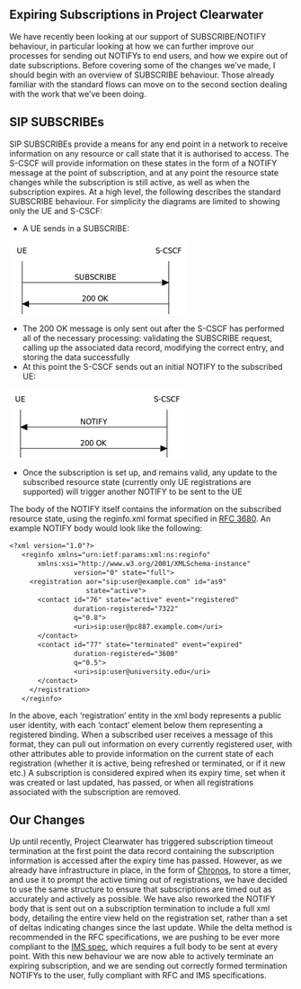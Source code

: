 Expiring Subscriptions in Project Clearwater
--------------------------------------------
We have recently been looking at our support of SUBSCRIBE/NOTIFY behaviour, in particular looking at how we can further improve our processes for sending out NOTIFYs to end users, and how we expire out of date subscriptions. Before covering some of the changes we’ve made, I should begin with an overview of SUBSCRIBE behaviour. Those already familiar with the standard flows can move on to the second section dealing with the work that we’ve been doing.

## SIP SUBSCRIBEs

SIP SUBSCRIBEs provide a means for any end point in a network to receive information on any resource or call state that it is authorised to access. The S-CSCF will provide information on these states in the form of a NOTIFY message at the point of subscription, and at any point the resource state changes while the subscription is still active, as well as when the subscription expires. At a high level, the following describes the standard SUBSCRIBE behaviour. For simplicity the diagrams are limited to showing only the UE and S-CSCF:

*   A UE sends in a SUBSCRIBE:

![subscribe](../images/subscribe.png)

*   The 200 OK message is only sent out after the S-CSCF has performed all of the necessary processing: validating the SUBSCRIBE request, calling up the associated data record, modifying the correct entry, and storing the data successfully
*   At this point the S-CSCF sends out an initial NOTIFY to the subscribed UE:

![Notify](../images/Notify.png)

*   Once the subscription is set up, and remains valid, any update to the subscribed resource state (currently only UE registrations are supported) will trigger another NOTIFY to be sent to the UE

The body of the NOTIFY itself contains the information on the subscribed resource state, using the reginfo.xml format specified in [RFC 3680](https://tools.ietf.org/html/rfc3680). An example NOTIFY body would look like the following:

    <?xml version="1.0"?>
       <reginfo xmlns="urn:ietf:params:xml:ns:reginfo"
           xmlns:xsi="http://www.w3.org/2001/XMLSchema-instance"
                    version="0" state="full">
         <registration aor="sip:user@example.com" id="as9"
                       state="active">
           <contact id="76" state="active" event="registered"
                    duration-registered="7322"
                    q="0.8">
                    <uri>sip:user@pc887.example.com</uri>
           </contact>
           <contact id="77" state="terminated" event="expired"
                    duration-registered="3600"
                    q="0.5">
                    <uri>sip:user@university.edu</uri>
           </contact>
         </registration>
       </reginfo>

In the above, each ‘registration’ entity in the xml body represents a public user identity, with each ‘contact’ element below them representing a registered binding. When a subscribed user receives a message of this format, they can pull out information on every currently registered user, with other attributes able to provide information on the current state of each registration (whether it is active, being refreshed or terminated, or if it new etc.) A subscription is considered expired when its expiry time, set when it was created or last updated, has passed, or when all registrations associated with the subscription are removed.

## Our Changes

Up until recently, Project Clearwater has triggered subscription timeout termination at the first point the data record containing the subscription information is accessed after the expiry time has passed. However, as we already have infrastructure in place, in the form of [Chronos](Chronos.md), to store a timer, and use it to prompt the active timing out of registrations, we have decided to use the same structure to ensure that subscriptions are timed out as accurately and actively as possible. We have also reworked the NOTIFY body that is sent out on a subscription termination to include a full xml body, detailing the entire view held on the registration set, rather than a set of deltas indicating changes since the last update. While the delta method is recommended in the RFC specifications, we are pushing to be ever more compliant to the [IMS spec](http://www.etsi.org/deliver/etsi_ts/124200_124299/124229/10.20.00_60/ts_124229v102000p.pdf), which requires a full body to be sent at every point. With this new behaviour we are now able to actively terminate an expiring subscription, and we are sending out correctly formed termination NOTIFYs to the user, fully compliant with RFC and IMS specifications.
